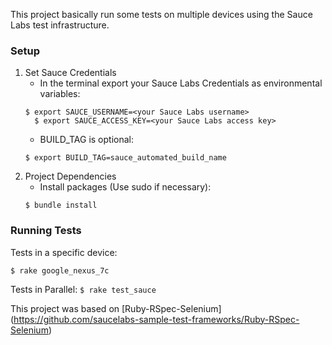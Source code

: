 This project basically run some tests on multiple devices using the Sauce Labs test infrastructure.

### Setup

1. Set Sauce Credentials
    * In the terminal export your Sauce Labs Credentials as environmental variables:
    ```
    $ export SAUCE_USERNAME=<your Sauce Labs username>
	  $ export SAUCE_ACCESS_KEY=<your Sauce Labs access key>
    ```
    * BUILD_TAG is optional:
    ```
    $ export BUILD_TAG=sauce_automated_build_name
    ```
3. Project Dependencies
	* Install packages (Use sudo if necessary):
	```
	$ bundle install
	```
### Running Tests

Tests in a specific device:
  ```
  $ rake google_nexus_7c
  ```  
Tests in Parallel:
	```
	$ rake test_sauce
	```

This project was based on [Ruby-RSpec-Selenium] (https://github.com/saucelabs-sample-test-frameworks/Ruby-RSpec-Selenium)
